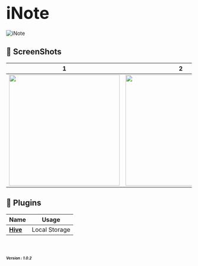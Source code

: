 # **<span style="font-size:45px;">iNote</span>** <br/>

![iNote](https://s6.uupload.ir/files/banner_zdr.png)
 
## 📸 ScreenShots

|1                                  | 2                                 |
| --------------------------------- | --------------------------------- |
| <img src="https://s6.uupload.ir/files/1_ln3y.jpg" width="300">  | <img src="https://s6.uupload.ir/files/2_77nt.jpg" width="300">  | 


## 🔌 Plugins

| Name                                                                   | Usage                                         |
| ---------------------------------------------------------------------- | --------------------------------------------- | 
| [**Hive**](https://pub.dev/packages/hive_flutter)                      | Local Storage                                 |

 # <em><span style="font-size:10px;">Version : 1.0.2 </span><em/><br/>
